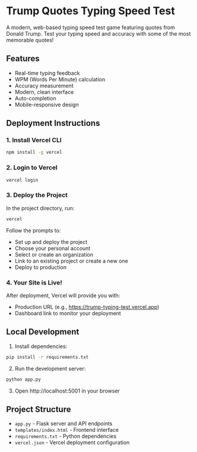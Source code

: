 # Trump Quotes Typing Speed Test

A modern, web-based typing speed test game featuring quotes from Donald Trump. Test your typing speed and accuracy with some of the most memorable quotes!

## Features
- Real-time typing feedback
- WPM (Words Per Minute) calculation
- Accuracy measurement
- Modern, clean interface
- Auto-completion
- Mobile-responsive design

## Deployment Instructions

### 1. Install Vercel CLI
```bash
npm install -g vercel
```

### 2. Login to Vercel
```bash
vercel login
```

### 3. Deploy the Project
In the project directory, run:
```bash
vercel
```

Follow the prompts to:
- Set up and deploy the project
- Choose your personal account
- Select or create an organization
- Link to an existing project or create a new one
- Deploy to production

### 4. Your Site is Live!
After deployment, Vercel will provide you with:
- Production URL (e.g., https://trump-typing-test.vercel.app)
- Dashboard link to monitor your deployment

## Local Development
1. Install dependencies:
```bash
pip install -r requirements.txt
```

2. Run the development server:
```bash
python app.py
```

3. Open http://localhost:5001 in your browser

## Project Structure
- `app.py` - Flask server and API endpoints
- `templates/index.html` - Frontend interface
- `requirements.txt` - Python dependencies
- `vercel.json` - Vercel deployment configuration
